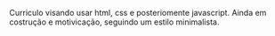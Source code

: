 Curriculo visando usar html, css e posteriomente javascript.
Ainda em costrução e motivicação, seguindo um estilo minimalista.
